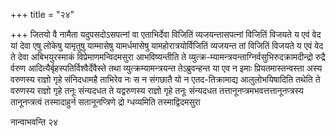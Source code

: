 +++
title = "२४"

+++
जितयो वै नामैता यदुपसदोऽसपत्नां वा एताभिर्देवा विजितिं व्यजयन्तासपत्नां
विजितिं विजयते य एवं वेद यां देवा एषु लोकेषु यामृतुषु याम्मासेषु
यामर्धमासेषु यामहोरात्रयोर्विजितिं व्यजयन्त तां विजितिं
विजयते य एवं वेद ते देवा अबिभयुरस्माकं विप्रेमाणमन्विदमसुरा
आभविष्यन्तीति ते
व्युत्क्र-म्यामन्त्रयन्ताग्निर्वसुभिरुदक्रामदीन्द्रो
रुद्रै र्वरुण आदित्यैर्बृहस्पतिर्विश्वैर्देवैस्ते तथा
व्युत्क्रम्यामन्त्रयन्त
तेऽब्रुवन्हन्त या एव न इमाः प्रियतमास्तन्वस्ता
अस्य वरुणस्य राज्ञो गृहे संनिदधामहै ताभिरेव नः स न संगछातै यो न
एतद-तिक्रामाद्य आलुलोभयिषादिति तथेति ते वरुणस्य राज्ञो गृहे तनूः
संन्यदधत ते यद्वरुणस्य राज्ञो गृहे तनूः संन्यदधत
तत्तानूनप्त्रमभवत्तत्तानूनप्त्रस्य
तानूनप्त्रत्वं तस्मादाहुर्न सतानूनप्त्रिणे
द्रो ग्धव्यमिति तस्माद्विदमसुरा 

नान्वाभवन्ति २४




 

